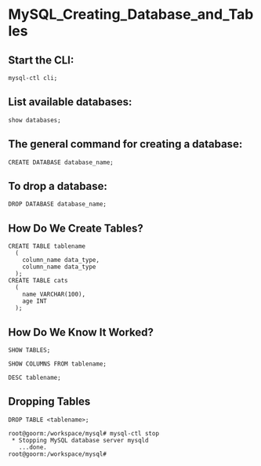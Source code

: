 # MySQL_Creating_Database_and_Tables

## Start the CLI:
```
mysql-ctl cli; 
```
## List available databases:
```
show databases; 
```
## The general command for creating a database:
```
CREATE DATABASE database_name; 
```
## To drop a database:
```
DROP DATABASE database_name;
```

## How Do We Create Tables?
```
CREATE TABLE tablename
  (
    column_name data_type,
    column_name data_type
  );
CREATE TABLE cats
  (
    name VARCHAR(100),
    age INT
  );

```

## How Do We Know It Worked?
```
SHOW TABLES;
 
SHOW COLUMNS FROM tablename;
 
DESC tablename;
```

## Dropping Tables
```
DROP TABLE <tablename>; 
```



```
root@goorm:/workspace/mysql# mysql-ctl stop
 * Stopping MySQL database server mysqld
   ...done.
root@goorm:/workspace/mysql#
```

